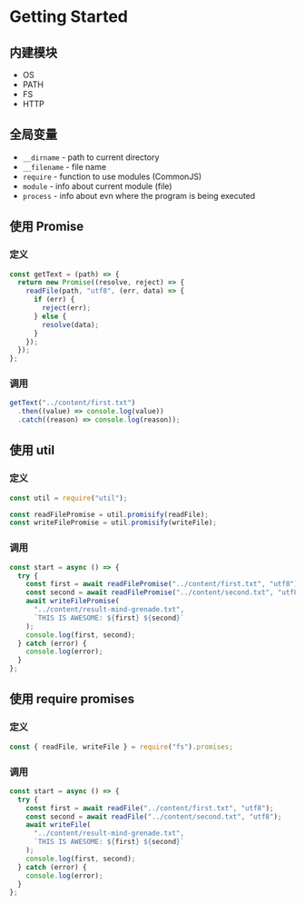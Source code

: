 # Getting Started

## 内建模块

- OS
- PATH
- FS
- HTTP

## 全局变量

- `__dirname` - path to current directory
- `__filename` - file name
- `require` - function to use modules (CommonJS)
- `module` - info about current module (file)
- `process` - info about evn where the program is being executed

## 使用 Promise

### 定义

```javascript
const getText = (path) => {
  return new Promise((resolve, reject) => {
    readFile(path, "utf8", (err, data) => {
      if (err) {
        reject(err);
      } else {
        resolve(data);
      }
    });
  });
};
```

### 调用

```javascript
getText("../content/first.txt")
  .then((value) => console.log(value))
  .catch((reason) => console.log(reason));
```

## 使用 util

### 定义

```javascript
const util = require("util");

const readFilePromise = util.promisify(readFile);
const writeFilePromise = util.promisify(writeFile);
```

### 调用

```javascript
const start = async () => {
  try {
    const first = await readFilePromise("../content/first.txt", "utf8");
    const second = await readFilePromise("../content/second.txt", "utf8");
    await writeFilePromise(
      "../content/result-mind-grenade.txt",
      `THIS IS AWESOME: ${first} ${second}`
    );
    console.log(first, second);
  } catch (error) {
    console.log(error);
  }
};
```

## 使用 require promises

### 定义

```javascript
const { readFile, writeFile } = require("fs").promises;
```

### 调用

```javascript
const start = async () => {
  try {
    const first = await readFile("../content/first.txt", "utf8");
    const second = await readFile("../content/second.txt", "utf8");
    await writeFile(
      "../content/result-mind-grenade.txt",
      `THIS IS AWESOME: ${first} ${second}`
    );
    console.log(first, second);
  } catch (error) {
    console.log(error);
  }
};
```

